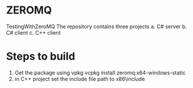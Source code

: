 # ZEROMQ
TestingWithZeroMQ
The repository contains three projects
a. C# server
b. C# client 
c. C++ client
# Steps to build
1. Get the package using vpkg
vcpkg install zeromq:x64-windows-static
2. in C++ project set the include file path to x86\include

